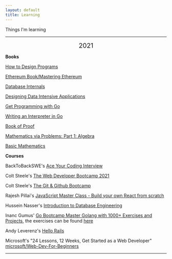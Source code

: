 ```yaml
---
layout: default
title: Learning
---
```


Things I'm learning

<hr>

<center><big><big>2021</big></big></center>

**Books**

[How to Design Programs](https://htdp.org/2020-8-1/Book/index.html)

[Ethereum Book/Mastering Ethereum](https://github.com/ethereumbook/ethereumbook)

[Database Internals](https://www.databass.dev/)

[Designing Data Intensive Applications](https://dataintensive.net/)

[Get Programming with Go](https://www.oreilly.com/library/view/get-programming-with/9781617293092/)

[Writing an Interpreter in Go](https://interpreterbook.com/)

[Book of Proof](https://www.people.vcu.edu/~rhammack/BookOfProof/)

[Mathematics via Problems: Part 1: Algebra](https://bookstore.ams.org/cdn-1613114724929/mcl-25/)

[Basic Mathematics](https://www.amazon.com/Basic-Mathematics-Serge-Lang/dp/0387967877)

**Courses**

BackToBackSWE's [Ace Your Coding Interview](https://backtobackswe.com/)

Colt Steele's [The Web Developer Bootcamp 2021](https://www.udemy.com/course/the-web-developer-bootcamp/)

Colt Steele's [The Git & Github Bootcamp](https://www.udemy.com/course/git-and-github-bootcamp/)

Rajesh Pillai's [JavaScript Master Class - Build your own React from scratch](https://www.udemy.com/course/javascript-deep-dive-code-your-own-react-library/)

Hussein Nasser's [Introduction to Database Engineering](https://www.udemy.com/course/database-engines-crash-course/)

Inanc Gumus' [Go Bootcamp Master Golang with 1000+ Exercises and Projects](https://www.udemy.com/course/learn-go-the-complete-bootcamp-course-golang/), the exercises can be found [here](https://github.com/inancgumus/learngo)

Andy Leverenz's [Hello Rails](https://hellorails.io/)

Microsoft's "24 Lessons, 12 Weeks, Get Started as a Web Developer" [microsoft/Web-Dev-For-Beginners](https://github.com/microsoft/Web-Dev-For-Beginners)

<hr>
